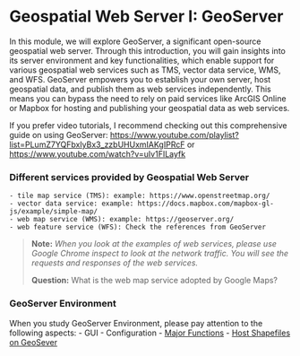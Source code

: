 # Geospatial Web Server I: GeoServer

In this module, we will explore GeoServer, a significant open-source geospatial web server. Through this introduction, you will gain insights into its server environment and key functionalities, which enable support for various geospatial web services such as TMS, vector data service, WMS, and WFS. GeoServer empowers you to establish your own server, host geospatial data, and publish them as web services independently. This means you can bypass the need to rely on paid services like ArcGIS Online or Mapbox for hosting and publishing your geospatial data as web services.

If you prefer video tutorials, I recommend checking out this comprehensive guide on using GeoServer: https://www.youtube.com/playlist?list=PLumZ7YQFbxIyBx3_zzbUHUxmIAKgIPRcF or https://www.youtube.com/watch?v=uIv1FILayfk

### Different services provided by Geospatial Web Server
    - tile map service (TMS): example: https://www.openstreetmap.org/
    - vector data service: example: https://docs.mapbox.com/mapbox-gl-js/example/simple-map/
    - web map service (WMS): example: https://geoserver.org/
    - web feature service (WFS): Check the references from GeoServer

> **Note:** *When you look at the examples of web services, please use Google Chrome inspect to look at the network traffic. You will see the requests and responses of the web services.*
> 
> **Question:** What is the web map service adopted by Google Maps?

### GeoServer Environment

When you study GeoServer Environment, please pay attention to the following aspects:
    - GUI
    - Configuration
    - [Major Functions](http://geoserver.org/release/stable/)
    - [Host Shapefiles on GeoSever](https://docs.geoserver.org/latest/en/user/gettingstarted/shapefile-quickstart/index.html)

